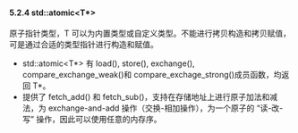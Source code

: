 ####  5.2.4 std::atomic<T*>
原子指针类型，T 可以为内置类型或自定义类型。不能进行拷贝构造和拷贝赋值，可是通过合适的类型指针进行构造和赋值。
* std::atomic<T*> 有 load(), store(), exchange(), compare_exchange_weak()和 compare_exchage_strong()成员函数，均返回 T*。
* 提供了 fetch_add() 和 fetch_sub()，支持在存储地址上进行原子加法和减法，为 exchange-and-add 操作（交换-相加操作），为一个原子的 “读-改-写” 操作，因此可以使用任意的内存序。